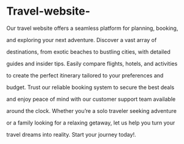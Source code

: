 # Travel-website-
Our travel website offers a seamless platform for planning, booking,

and exploring your next adventure. Discover a vast array of

destinations, from exotic beaches to bustling cities, with detailed

guides and insider tips. Easily compare flights, hotels, and activities

to create the perfect itinerary tailored to your preferences and

budget. Trust our reliable booking system to secure the best deals

and enjoy peace of mind with our customer support team available

around the clock. Whether you’re a solo traveler seeking adventure

or a family looking for a relaxing getaway, let us help you turn your

travel dreams into reality. Start your journey today!.
